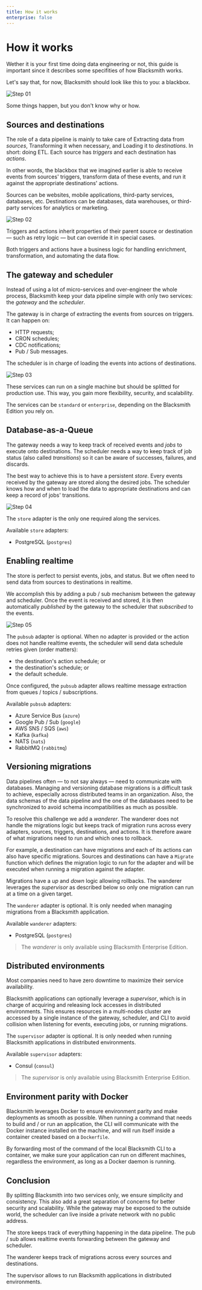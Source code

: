 ```yaml
---
title: How it works
enterprise: false
---
```


# How it works

Wether it is your first time doing data engineering or not, this guide is important
since it describes some specifities of how Blacksmith works.

Let's say that, for now, Blacksmith should look like this to you: a blackbox.

![Step 01](/images/blacksmith/how.001.png)

Some things happen, but you don't know why or how.

## Sources and destinations

The role of a data pipeline is mainly to take care of Extracting data from *sources*,
Transforming it when necessary, and Loading it to *destinations*. In short: doing ETL.
Each source has *triggers* and each destination has *actions*.

In other words, the blackbox that we imagined earlier is able to receive events from
sources' triggers, transform data of these events, and run it against the appropriate
destinations' actions.

Sources can be websites, mobile applications, third-party services, databases, etc.
Destinations can be databases, data warehouses, or third-party services for analytics
or marketing.

![Step 02](/images/blacksmith/how.002.png)

Triggers and actions inherit properties of their parent source or destination — such
as retry logic — but can override it in special cases.

Both triggers and actions have a business logic for handling enrichment, transformation,
and automating the data flow.

## The gateway and scheduler

Instead of using a lot of micro-services and over-engineer the whole process, Blacksmith
keep your data pipeline simple with only two services: the *gateway* and the *scheduler*.

The gateway is in charge of extracting the events from sources on triggers. It can
happen on:
- HTTP requests;
- CRON schedules;
- CDC notifications;
- Pub / Sub messages.

The scheduler is in charge of loading the events into actions of destinations.

![Step 03](/images/blacksmith/how.003.png)

These services can run on a single machine but should be splitted for production
use. This way, you gain more flexibility, security, and scalability.

The services can be `standard` or `enterprise`, depending on the Blacksmith Edition
you rely on.

## Database-as-a-Queue

The gateway needs a way to keep track of received events and *jobs* to execute onto
destinations. The scheduler needs a way to keep track of job status (also called
*transitions*) so it can be aware of successes, failures, and discards.

The best way to achieve this is to have a persistent *store*. Every events received
by the gateway are stored along the desired jobs. The scheduler knows how and when
to load the data to appropriate destinations and can keep a record of jobs'
transitions. 

![Step 04](/images/blacksmith/how.004.png)

The `store` adapter is the only one required along the services.

Available `store` adapters:
- PostgreSQL (`postgres`)

## Enabling realtime

The store is perfect to persist events, jobs, and status. But we often need to
send data from sources to destinations in realtime.

We accomplish this by adding a pub / sub mechanism between the gateway and scheduler.
Once the event is received and stored, it is then automatically *published*  by the
gateway to the scheduler that *subscribed* to the events.

![Step 05](/images/blacksmith/how.005.png)

The `pubsub` adapter is optional. When no adapter is provided or the action does not
handle realtime events, the scheduler will send data schedule retries given (order
matters):
- the destination's action schedule; or
- the destination's schedule; or
- the default schedule.

Once configured, the `pubsub` adapter allows realtime message extraction from
queues / topics / subscriptions.

Available `pubsub` adapters:
- Azure Service Bus (`azure`)
- Google Pub / Sub (`google`)
- AWS SNS / SQS (`aws`)
- Kafka (`kafka`)
- NATS (`nats`)
- RabbitMQ (`rabbitmq`)

## Versioning migrations

Data pipelines often — to not say always — need to communicate with databases.
Managing and versioning database migrations is a difficult task to achieve,
especially across distributed teams in an organization. Also, the data schemas
of the data pipeline and the one of the databases need to be synchronized to
avoid schema incompatibilities as much as possible.

To resolve this challenge we add a *wanderer*. The wanderer does not handle the
migrations logic but keeps track of migration runs across every adapters, sources,
triggers, destinations, and actions. It is therefore aware of what migrations need
to run and which ones to rollback.

For example, a destination can have migrations and each of its actions can also
have specific migrations. Sources and destinations can have a `Migrate` function
which defines the migration logic to run for the adapter and will be executed
when running a migration against the adapter.

Migrations have a *up* and *down* logic allowing rollbacks. The wanderer leverages
the *supervisor* as described below so only one migration can run at a time on a
given target.

The `wanderer` adapter is optional. It is only needed when managing migrations from
a Blacksmith application.

Available `wanderer` adapters:
- PostgreSQL (`postgres`)

> The *wanderer* is only available using Blacksmith Enterprise Edition.

## Distributed environments

Most companies need to have zero downtime to maximize their service availability.

Blacksmith applications can optionally leverage a *supervisor*, which is in charge
of acquiring and releasing lock accesses in distributed environments. This ensures
resources in a multi-nodes cluster are accessed by a single instance of the
gateway, scheduler, and CLI to avoid collision when listening for events, executing
jobs, or running migrations.

The `supervisor` adapter is optional. It is only needed when running Blacksmith
applications in distributed environments.

Available `supervisor` adapters:
- Consul (`consul`)

> The *supervisor* is only available using Blacksmith Enterprise Edition.

## Environment parity with Docker

Blacksmith leverages Docker to ensure environment parity and make deployments as
smooth as possible. When running a command that needs to build and / or run an
application, the CLI will communicate with the Docker instance installed on the
machine, and will run itself inside a container created based on a `Dockerfile`.

By forwarding most of the command of the local Blacksmith CLI to a container, we
make sure your application can run on different machines, regardless the environment,
as long as a Docker daemon is running.

## Conclusion

By splitting Blacksmith into two services only, we ensure simplicity and consistency.
This also add a great separation of concerns for better security and scalability.
While the gateway may be exposed to the outside world, the scheduler can live
inside a private network with no public address.

The store keeps track of everything happening in the data pipeline. The pub / sub
allows realtime events forwarding between the gateway and scheduler.

The wanderer keeps track of migrations across every sources and destinations.

The supervisor allows to run Blacksmith applications in distributed environments.
